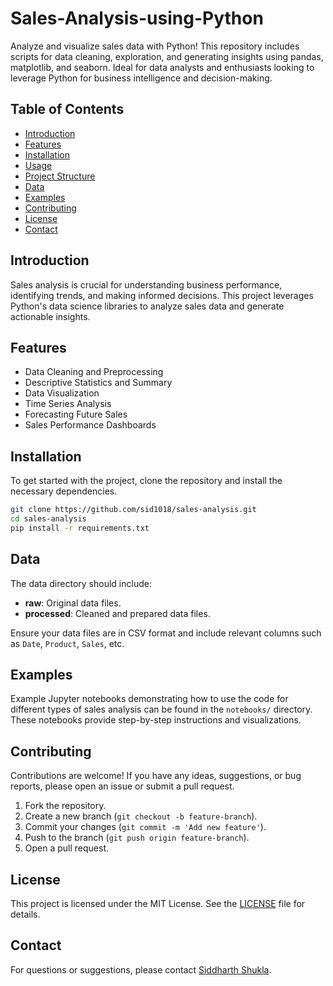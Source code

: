 # Sales-Analysis-using-Python
Analyze and visualize sales data with Python! This repository includes scripts for data cleaning, exploration, and generating insights using pandas, matplotlib, and seaborn. Ideal for data analysts and enthusiasts looking to leverage Python for business intelligence and decision-making.


## Table of Contents

- [Introduction](#introduction)
- [Features](#features)
- [Installation](#installation)
- [Usage](#usage)
- [Project Structure](#project-structure)
- [Data](#data)
- [Examples](#examples)
- [Contributing](#contributing)
- [License](#license)
- [Contact](#contact)

## Introduction

Sales analysis is crucial for understanding business performance, identifying trends, and making informed decisions. This project leverages Python's data science libraries to analyze sales data and generate actionable insights.

## Features

- Data Cleaning and Preprocessing
- Descriptive Statistics and Summary
- Data Visualization
- Time Series Analysis
- Forecasting Future Sales
- Sales Performance Dashboards

## Installation

To get started with the project, clone the repository and install the necessary dependencies.

```bash
git clone https://github.com/sid1018/sales-analysis.git
cd sales-analysis
pip install -r requirements.txt
```

## Data

The data directory should include:
- **raw**: Original data files.
- **processed**: Cleaned and prepared data files.

Ensure your data files are in CSV format and include relevant columns such as `Date`, `Product`, `Sales`, etc.

## Examples

Example Jupyter notebooks demonstrating how to use the code for different types of sales analysis can be found in the `notebooks/` directory. These notebooks provide step-by-step instructions and visualizations.

## Contributing

Contributions are welcome! If you have any ideas, suggestions, or bug reports, please open an issue or submit a pull request.

1. Fork the repository.
2. Create a new branch (`git checkout -b feature-branch`).
3. Commit your changes (`git commit -m 'Add new feature'`).
4. Push to the branch (`git push origin feature-branch`).
5. Open a pull request.

## License

This project is licensed under the MIT License. See the [LICENSE](LICENSE) file for details.

## Contact

For questions or suggestions, please contact [Siddharth Shukla](mailto:rdsid2003@gmail.com).
